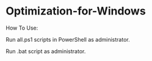 # Optimization-for-Windows
How To Use:

Run all.ps1 scripts in PowerShell as administrator.

Run .bat script as administrator.
